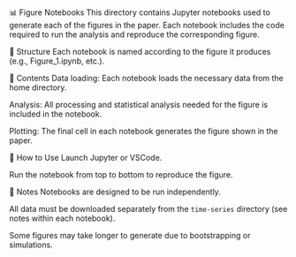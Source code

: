📊 Figure Notebooks
This directory contains Jupyter notebooks used to generate each of the figures in the paper. Each notebook includes the code required to run the analysis and reproduce the corresponding figure.

📁 Structure
Each notebook is named according to the figure it produces (e.g., Figure_1.ipynb, etc.).

🧪 Contents
Data loading: Each notebook loads the necessary data from the home directory.

Analysis: All processing and statistical analysis needed for the figure is included in the notebook.

Plotting: The final cell in each notebook generates the figure shown in the paper.

🚀 How to Use
Launch Jupyter or VSCode.

Run the notebook from top to bottom to reproduce the figure.

📝 Notes
Notebooks are designed to be run independently.

All data must be downloaded separately from the `time-series` directory (see notes within each notebook).

Some figures may take longer to generate due to bootstrapping or simulations.
